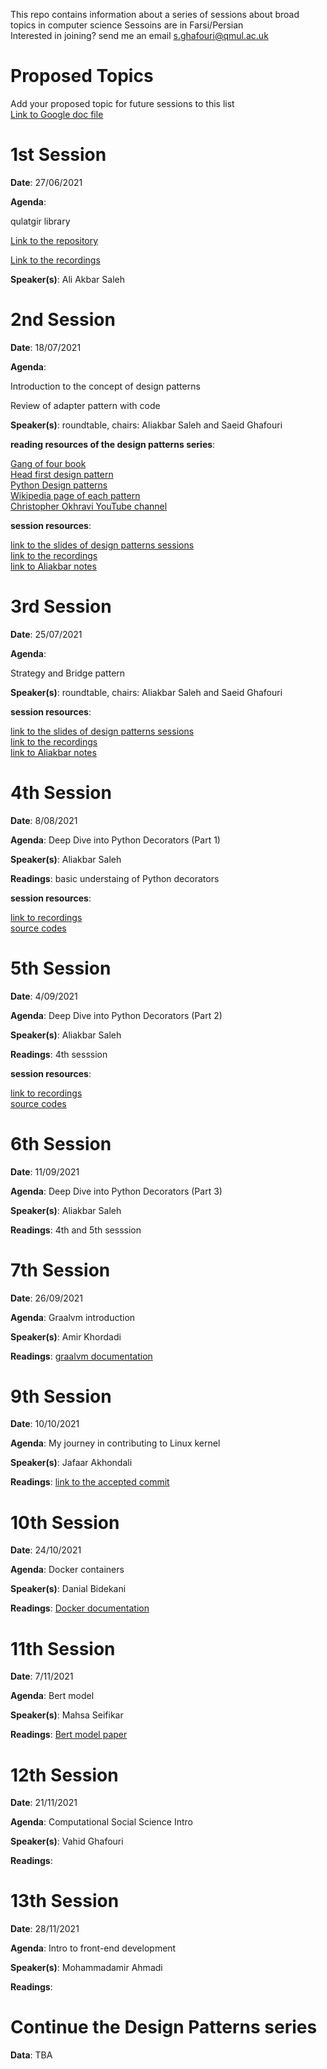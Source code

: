 This repo contains information about a series of sessions about broad topics in computer science
Sessoins are in Farsi/Persian\
Interested in joining? send me an email s.ghafouri@qmul.ac.uk

# Proposed Topics

Add your proposed topic for future sessions to this list\
[Link to Google doc file](https://docs.google.com/document/d/1VjZAG47TmIwtxU1vJcJ_bgSLlezlPmug7D91LqPyvV8/edit?usp=drivesdk)

# 1st Session

**Date**: 27/06/2021

**Agenda**:

qulatgir library

[Link to the repository](https://github.com/boof-tech/qalatgir)

[Link to the recordings](https://drive.google.com/file/d/1M9ds1aOOQ3z7E3N7zUJ_TtRRf9SWBlR-/view?usp=sharing)

**Speaker(s)**: Ali Akbar Saleh

# 2nd Session

**Date**: 18/07/2021

**Agenda**:

Introduction to the concept of design patterns

Review of adapter pattern with code

**Speaker(s)**: roundtable, chairs: Aliakbar Saleh and Saeid Ghafouri

**reading resources of the design patterns series**:

[Gang of four book](https://www.amazon.co.uk/Design-patterns-elements-reusable-object-oriented/dp/0201633612) \
[Head first design pattern](https://www.amazon.co.uk/Head-First-Design-Patterns-Object-Oriented/dp/149207800X) \
[Python Design patterns](https://python-patterns.guide/) \
[Wikipedia page of each pattern](https://en.wikipedia.org/wiki/Software_design_pattern) \
[Christopher Okhravi YouTube channel](https://www.youtube.com/channel/UCbF-4yQQAWw-UnuCd2Azfzg) 

**session resources**:

[link to the slides of design patterns sessions](https://docs.google.com/presentation/d/1J6Zt1aHPt-5z2TvE0ljeDkqdm_4xdtxVrlmthwJJDjs/edit?usp=sharing) \
[link to the recordings](https://drive.google.com/file/d/18XuRxRHnR3t_cclJwkTOjbM1MMOwn1XI/view?usp=sharing) \
[link to Aliakbar notes](https://drive.google.com/file/d/1zH54A_DLZgyGn49t-o2ccrPau32uLKci/view?usp=sharing)

# 3rd Session

**Date**: 25/07/2021

**Agenda**:

Strategy and Bridge pattern

**Speaker(s)**: roundtable, chairs: Aliakbar Saleh and Saeid Ghafouri

**session resources**:

[link to the slides of design patterns sessions](https://docs.google.com/presentation/d/1J6Zt1aHPt-5z2TvE0ljeDkqdm_4xdtxVrlmthwJJDjs/edit?usp=sharing) \
[link to the recordings](https://drive.google.com/file/d/1iIBSgRmMmnJ6vJCWjCHW_5w4W6pasA5b/view?usp=sharing) \
[link to Aliakbar notes](https://drive.google.com/file/d/1HMcnn3QlZn_M2g6CEDJ_UcCQKJTy-_Wm/view?usp=sharing)

# 4th Session

**Date**: 8/08/2021

**Agenda**: Deep Dive into Python Decorators (Part 1)

**Speaker(s)**: Aliakbar Saleh

**Readings**: basic understaing of Python decorators

**session resources**:

[link to recordings](https://drive.google.com/file/d/1MG8YvOpQ32HX6jZJ_yLMtPPFDOUV_171/view?usp=sharing) \
[source codes](4th-session-codes)

# 5th Session

**Date**: 4/09/2021

**Agenda**: Deep Dive into Python Decorators (Part 2)

**Speaker(s)**: Aliakbar Saleh

**Readings**: 4th sesssion

**session resources**:

[link to recordings](https://drive.google.com/file/d/1AA_prqxBYO2a3PwVNA_loAZfUddAbFR2/view?usp=sharing) \
[source codes](5th-session-codes)

# 6th Session

**Date**: 11/09/2021

**Agenda**: Deep Dive into Python Decorators (Part 3)

**Speaker(s)**: Aliakbar Saleh

**Readings**: 4th and 5th sesssion

# 7th Session

**Date**: 26/09/2021

**Agenda**: Graalvm introduction

**Speaker(s)**: Amir Khordadi

**Readings**: [graalvm documentation](https://www.graalvm.org/)

# 9th Session

**Date**: 10/10/2021

**Agenda**: My journey in contributing to Linux kernel

**Speaker(s)**: Jafaar Akhondali

**Readings**: [link to the accepted commit](https://lnkd.in/eVpAEwBS)

# 10th Session

**Date**: 24/10/2021

**Agenda**: Docker containers

**Speaker(s)**: Danial Bidekani

**Readings**: [Docker documentation](https://docs.docker.com/)

# 11th Session

**Date**: 7/11/2021

**Agenda**: Bert model

**Speaker(s)**: Mahsa Seifikar

**Readings**: [Bert model paper](https://arxiv.org/abs/1810.04805)

# 12th Session

**Date**: 21/11/2021

**Agenda**: Computational Social Science Intro

**Speaker(s)**: Vahid Ghafouri

**Readings**: 

# 13th Session

**Date**: 28/11/2021

**Agenda**: Intro to front-end development

**Speaker(s)**: Mohammadamir Ahmadi

**Readings**: 

# Continue the Design Patterns series

**Data**: TBA


